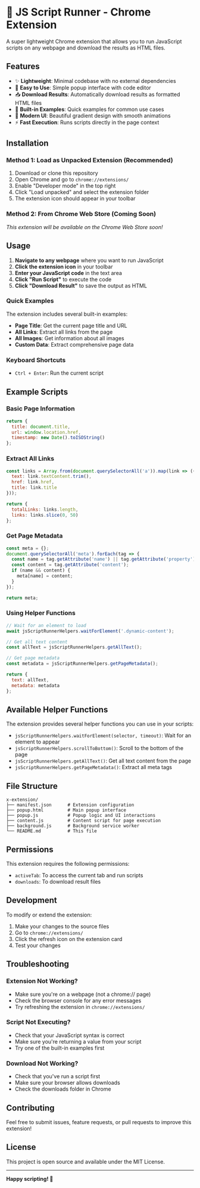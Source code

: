 # 🚀 JS Script Runner - Chrome Extension

A super lightweight Chrome extension that allows you to run JavaScript scripts on any webpage and download the results as HTML files.

## Features

- ✨ **Lightweight**: Minimal codebase with no external dependencies
- 🎯 **Easy to Use**: Simple popup interface with code editor
- 📥 **Download Results**: Automatically download results as formatted HTML files
- 🔧 **Built-in Examples**: Quick examples for common use cases
- 🎨 **Modern UI**: Beautiful gradient design with smooth animations
- ⚡ **Fast Execution**: Runs scripts directly in the page context

## Installation

### Method 1: Load as Unpacked Extension (Recommended)

1. Download or clone this repository
2. Open Chrome and go to `chrome://extensions/`
3. Enable "Developer mode" in the top right
4. Click "Load unpacked" and select the extension folder
5. The extension icon should appear in your toolbar

### Method 2: From Chrome Web Store (Coming Soon)

*This extension will be available on the Chrome Web Store soon!*

## Usage

1. **Navigate to any webpage** where you want to run JavaScript
2. **Click the extension icon** in your toolbar
3. **Enter your JavaScript code** in the text area
4. **Click "Run Script"** to execute the code
5. **Click "Download Result"** to save the output as HTML

### Quick Examples

The extension includes several built-in examples:

- **Page Title**: Get the current page title and URL
- **All Links**: Extract all links from the page
- **All Images**: Get information about all images
- **Custom Data**: Extract comprehensive page data

### Keyboard Shortcuts

- `Ctrl + Enter`: Run the current script

## Example Scripts

### Basic Page Information
```javascript
return {
  title: document.title,
  url: window.location.href,
  timestamp: new Date().toISOString()
};
```

### Extract All Links
```javascript
const links = Array.from(document.querySelectorAll('a')).map(link => ({
  text: link.textContent.trim(),
  href: link.href,
  title: link.title
}));

return {
  totalLinks: links.length,
  links: links.slice(0, 50)
};
```

### Get Page Metadata
```javascript
const meta = {};
document.querySelectorAll('meta').forEach(tag => {
  const name = tag.getAttribute('name') || tag.getAttribute('property');
  const content = tag.getAttribute('content');
  if (name && content) {
    meta[name] = content;
  }
});

return meta;
```

### Using Helper Functions
```javascript
// Wait for an element to load
await jsScriptRunnerHelpers.waitForElement('.dynamic-content');

// Get all text content
const allText = jsScriptRunnerHelpers.getAllText();

// Get page metadata
const metadata = jsScriptRunnerHelpers.getPageMetadata();

return {
  text: allText,
  metadata: metadata
};
```

## Available Helper Functions

The extension provides several helper functions you can use in your scripts:

- `jsScriptRunnerHelpers.waitForElement(selector, timeout)`: Wait for an element to appear
- `jsScriptRunnerHelpers.scrollToBottom()`: Scroll to the bottom of the page
- `jsScriptRunnerHelpers.getAllText()`: Get all text content from the page
- `jsScriptRunnerHelpers.getPageMetadata()`: Extract all meta tags

## File Structure

```
x-extension/
├── manifest.json      # Extension configuration
├── popup.html         # Main popup interface
├── popup.js           # Popup logic and UI interactions
├── content.js         # Content script for page execution
├── background.js      # Background service worker
└── README.md          # This file
```

## Permissions

This extension requires the following permissions:

- `activeTab`: To access the current tab and run scripts
- `downloads`: To download result files

## Development

To modify or extend the extension:

1. Make your changes to the source files
2. Go to `chrome://extensions/`
3. Click the refresh icon on the extension card
4. Test your changes

## Troubleshooting

### Extension Not Working?
- Make sure you're on a webpage (not a chrome:// page)
- Check the browser console for any error messages
- Try refreshing the extension in `chrome://extensions/`

### Script Not Executing?
- Check that your JavaScript syntax is correct
- Make sure you're returning a value from your script
- Try one of the built-in examples first

### Download Not Working?
- Check that you've run a script first
- Make sure your browser allows downloads
- Check the downloads folder in Chrome

## Contributing

Feel free to submit issues, feature requests, or pull requests to improve this extension!

## License

This project is open source and available under the MIT License.

---

**Happy scripting! 🚀** 